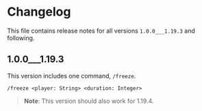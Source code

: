 # Changelog

This file contains release notes for all versions `1.0.0___1.19.3` and following.

## 1.0.0\_\_\_1.19.3

This version includes one command, `/freeze`.

`/freeze <player: String> <duration: Integer>`

> **Note**: This version should also work for 1.19.4.
